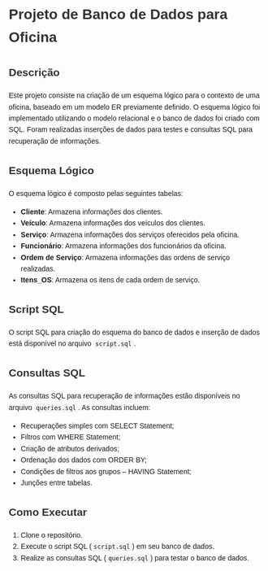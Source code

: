 <!DOCTYPE html>
<html lang="pt-BR">
<head>
    <meta charset="UTF-8">
    <meta name="viewport" content="width=device-width, initial-scale=1.0">
    <title>Projeto de Banco de Dados para Oficina</title>
    <style>
        body {
            font-family: Arial, sans-serif;
            line-height: 1.6;
            margin: 20px;
        }
        h1, h2, h3 {
            color: #333;
        }
        code {
            background-color: #f4f4f4;
            padding: 2px 4px;
            border-radius: 4px;
        }
        pre {
            background-color: #f4f4f4;
            padding: 10px;
            border-radius: 4px;
        }
    </style>
</head>
<body>
    <h1>Projeto de Banco de Dados para Oficina</h1>
    <h2>Descrição</h2>
    <p>
        Este projeto consiste na criação de um esquema lógico para o contexto de uma oficina, baseado em um modelo ER previamente definido. O esquema lógico foi implementado utilizando o modelo relacional e o banco de dados foi criado com SQL. Foram realizadas inserções de dados para testes e consultas SQL para recuperação de informações.
    </p>
    <h2>Esquema Lógico</h2>
    <p>O esquema lógico é composto pelas seguintes tabelas:</p>
    <ul>
        <li><strong>Cliente</strong>: Armazena informações dos clientes.</li>
        <li><strong>Veículo</strong>: Armazena informações dos veículos dos clientes.</li>
        <li><strong>Serviço</strong>: Armazena informações dos serviços oferecidos pela oficina.</li>
        <li><strong>Funcionário</strong>: Armazena informações dos funcionários da oficina.</li>
        <li><strong>Ordem de Serviço</strong>: Armazena informações das ordens de serviço realizadas.</li>
        <li><strong>Itens_OS</strong>: Armazena os itens de cada ordem de serviço.</li>
    </ul>
    <h2>Script SQL</h2>
    <p>O script SQL para criação do esquema do banco de dados e inserção de dados está disponível no arquivo <code>script.sql</code>.</p>
    <h2>Consultas SQL</h2>
    <p>As consultas SQL para recuperação de informações estão disponíveis no arquivo <code>queries.sql</code>. As consultas incluem:</p>
    <ul>
        <li>Recuperações simples com SELECT Statement;</li>
        <li>Filtros com WHERE Statement;</li>
        <li>Criação de atributos derivados;</li>
        <li>Ordenação dos dados com ORDER BY;</li>
        <li>Condições de filtros aos grupos – HAVING Statement;</li>
        <li>Junções entre tabelas.</li>
    </ul>
    <h2>Como Executar</h2>
    <ol>
        <li>Clone o repositório.</li>
        <li>Execute o script SQL (<code>script.sql</code>) em seu banco de dados.</li>
        <li>Realize as consultas SQL (<code>queries.sql</code>) para testar o banco de dados.</li>
    </ol>
</body>
</html>
